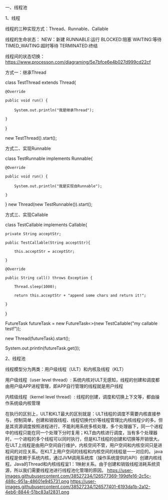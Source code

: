 
一、线程池

1、线程

  线程的三种实现方式：Thread、Runnable、Callable
  
  线程的生命状态：
    NEW：新建
    RUNNABLE:运行
    BLOCKED:阻塞
    WAITING:等待
    TIMED_WAITING:超时等待
    TERMINATED:终结
    
   线程间的状态切换：https://www.processon.com/diagraming/5e7bfce6e4b027d999cd22cf
  
方式一：继承Thread

  class TestThread extends Thread{
  
    @Override
    
    public void run() {
    
        System.out.println("我是继承Thread");
        
    }
}

new TestThread().start();

方式二、实现Runnable

  class TestRunnable implements Runnable{
  
    @Override
    
    public void run() {
    
        System.out.println("我是实现自Runnable");
        
    }
}
new Thread(new TestRunnable()).start();

方式三、实现Callable

  class TestCallable implements Callable<String>{
  
    private String acceptStr;
  
    public TestCallable(String acceptStr){
  
        this.acceptStr = acceptStr;
  
    }
  
    @Override
  
    public String call() throws Exception {
  
        Thread.sleep(1000);
  
        return this.acceptStr + "append some chars and return it!";
  
    }
}
  
FutureTask<String> futureTask = new FutureTask<>(new TestCallable("my callable test!"));
  
new Thread(futureTask).start();
  
System.out.println(futureTask.get());
 
2、线程池
  
  线程模型分为两类：用户级线程（ULT）和内核及线程（KLT）
  
  用户级线程（user level thread）: 系统内核对ULT无感知，线程的创建和调度都由用户级APP进程管理，即APP自行管理的线程就是用户线程
  
  内核级线程（kernel level thread）: 线程的创建，调度和切换上下文等，都由操作系统级内核管理
  
  在执行的区别上，ULT和KLT最大的区别就是：ULT线程的调度不需要内核直接参与，控制简单，创建和销毁线程、线程切换代价等线程管理比内核线程少的多。但是其资源调度按照进程进行，不能利用系统多核处理，多个处理器下，同一个进程中的线程只能在同一个处理下分时复用；KLT由内核进行调度，当有多个处理器时，一个进程的多个线程可以同时执行，但是KLT线程的创建和切换等开销很大。在ULT上线程是由用户空间自行维护，内核空间不管，用户空间和内核空间只是进程间的对应关系。在KLT上用户空间的线程和内核空间的线程是一一对应的。
  java线程是依赖于系统内核，通过JVM调用系统库（操作系统提供的API）创建内核线程。Java的Thread和内核线程呈1：1映射关系。由于创建和销毁线程消耗系统资源，所以我们需要线程池进行线程池化管理的原因。
  https://user-images.githubusercontent.com/38527234/126577369-199dfe16-2c5c-488c-951a-48601e945731.png
  https://user-images.githubusercontent.com/38527234/126577401-6193da1b-2a12-4eb6-8844-51bc83a12831.png

  
  
  
  
  
  
  
  
  
  
  
  
  
